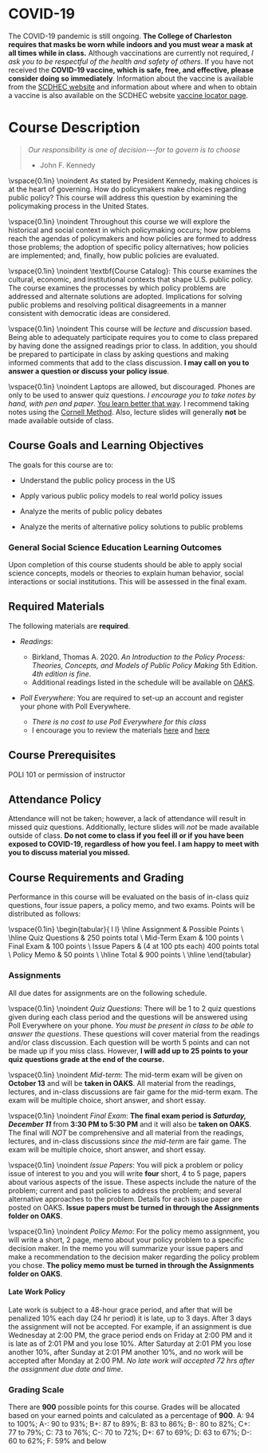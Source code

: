 # COVID-19

The COVID-19 pandemic is still ongoing. **The College of Charleston requires that masks be worn while indoors and you must wear a mask at all times while in class.** Although vaccinations are currently not required, _I ask you to be respectful of the health and safety of others_. If you have not received the **COVID-19 vaccine, which is safe, free, and effective, please consider doing so immediately**. Information about the vaccine is available from the [SCDHEC website](https://scdhec.gov/covid19/covid-19-vaccine) and information about where and when to obtain a vaccine is also available on the SCDHEC website [vaccine locator page](https://vaxlocator.dhec.sc.gov/).  

# Course Description

> _Our responsibility is one of decision---for to govern is to choose_ 
> - John F. Kennedy

\vspace{0.1in}
\noindent As stated by President Kennedy, making choices is at the heart of governing. How do policymakers make choices regarding public policy? This course will address this question by examining the policymaking process in the United States. 

\vspace{0.1in}
\noindent Throughout this course we will explore the historical and social context in which policymaking occurs; how problems reach the agendas of policymakers and how policies are formed to address those problems; the adoption of specific policy alternatives; how policies are implemented; and, finally, how public policies are evaluated. 

\vspace{0.1in}
\noindent \textbf{Course Catalog}: This course examines the cultural, economic, and institutional contexts that shape U.S. public policy. The course examines the processes by which policy problems are addressed and alternate solutions are adopted. Implications for solving public problems and resolving political disagreements in a manner consistent with democratic ideas are considered.

\vspace{0.1in}
\noindent This course will be _lecture_ and _discussion_ based. Being able to adequately participate requires you to come to class prepared by having done the assigned readings prior to class. In addition, you should be prepared to participate in class by asking questions and making informed comments that add to the class discussion. **I may call on you to answer a question or discuss your policy issue**. 

\vspace{0.1in}
\noindent Laptops are allowed, but discouraged. Phones are only to be used to answer quiz questions.  _I encourage you to take notes by hand, with pen and paper_. [You learn better that way](https://www.nytimes.com/2017/11/27/learning/should-teachers-and-professors-ban-student-use-of-laptops-in-class.html). I recommend taking notes using the [Cornell Method](http://www.usu.edu/arc/idea_sheets/pdf/note_taking_cornell.pdf).  Also, lecture slides will generally __not__ be made available outside of class.  

## Course Goals and Learning Objectives

The goals for this course are to:

* Understand the public policy process in the US

* Apply various public policy models to real world policy issues

* Analyze the merits of public policy debates

* Analyze the merits of alternative policy solutions to public problems

### General Social Science Education Learning Outcomes

Upon completion of this course students should be able to apply social science concepts, models or theories to explain human behavior, social interactions or social institutions. This will be assessed in the final exam. 

## Required Materials

The following materials are __required__. 

* _Readings_: 
    * Birkland, Thomas A. 2020. _An Introduction to the Policy Process: Theories, Concepts, and Models of Public Policy Making_ 5th Edition. _4th edition is fine_.
    * Additional readings listed in the schedule will be available on [OAKS](https://lms.cofc.edu/d2l/login).

* _Poll Everywhere_: You are required to set-up an account and register your phone with Poll Everywhere. 
    * _There is no cost to use Poll Everywhere for this class_
    * I encourage you to review the materials [here](https://www.polleverywhere.com/guides/student) and [here](https://blog.polleverywhere.com/students-poll-everywhere-101/)

## Course Prerequisites 

POLI 101 or permission of instructor

## Attendance Policy 

Attendance will not be taken; however, a lack of attendance will result in missed quiz questions. Additionally, lecture slides will _not_ be made available outside of class. **Do not come to class if you feel ill or if you have been exposed to COVID-19, regardless of how you feel. I am happy to meet with you to discuss material you missed.** 

## Course Requirements and Grading

Performance in this course will be evaluated on the basis of in-class quiz questions, four issue papers, a policy memo, and two exams. Points will be distributed as follows:

\vspace{0.1in}
\begin{tabular}{ l l}
\hline
Assignment & Possible Points \\ 
\hline
Quiz Questions & 250 points total \\
Mid-Term Exam & 100 points \\ 
Final Exam & 100 points \\
Issue Papers & (4 at 100 pts each) 400 points total \\
Policy Memo & 50 points \\
\hline
Total &  900 points \\
\hline
\end{tabular}

### Assignments
All due dates for assignments are on the following schedule. 

\vspace{0.1in}
\noindent _Quiz Questions_: There will be 1 to 2 quiz questions given during each class period and the questions will be answered using Poll Everywhere on your phone. _You must be present in class to be able to answer the questions_. These questions will cover material from the readings and/or class discussion. Each question will be worth 5 points and can not be made up if you miss class. However, **I will add up to 25 points to your quiz questions grade at the end of the course.** 

\vspace{0.1in}
\noindent _Mid-term_: The mid-term exam will be given on **October 13** and will be __taken in OAKS__. All material from the readings, lectures, and in-class discussions are fair game for the mid-term exam. The exam will be multiple choice, short answer, and short essay.

\vspace{0.1in}
\noindent _Final Exam_: **The final exam period is _Saturday, December 11_** from __3:30 PM to 5:30 PM__ and it will also be __taken on OAKS__. The final will _NOT_ be comprehensive and all material from the readings, lectures, and in-class discussions _since the mid-term_ are fair game. The exam will be multiple choice, short answer, and short essay.

\vspace{0.1in}
\noindent _Issue Papers_: You will pick a problem or policy issue of interest to you and you will write **four** short, 4 to 5 page, papers about various aspects of the issue. These aspects include the nature of the problem; current and past policies to address the problem; and several alternative approaches to the problem. Details for each issue paper are posted on OAKS. **Issue papers must be turned in through the Assignments folder on OAKS**.     

\vspace{0.1in}
\noindent _Policy Memo_: For the policy memo assignment, you will write a short, 2 page, memo about your policy problem to a specific decision maker. In the memo you will summarize your issue papers and make a recommendation to the decision maker regarding the policy problem you chose. **The policy memo must be turned in through the Assignments folder on OAKS**.  

#### Late Work Policy 

Late work is subject to a 48-hour grace period, and after that will be penalized 10% each day (24 hr period) it is late, up to 3 days. After 3 days the assignment will not be accepted. For example, if an assignment is due Wednesday at 2:00 PM, the grace period ends on Friday at 2:00 PM and it is late as of 2:01 PM and you lose 10%. After Saturday at 2:01 PM you lose another 10%, after Sunday at 2:01 PM another 10%, and no work will be accepted after Monday at 2:00 PM. _No late work will accepted 72 hrs after the assignment due date and time_.

### Grading Scale 

There are __900__ possible points for this course. Grades will be allocated based on your earned points and calculated as a percentage of __900__. A: 94 to 100%; A-: 90 to 93%; B+: 87 to 89%; B:
83 to 86%; B-: 80 to 82%; C+: 77 to 79%; C:  73 to 76%; C-: 70 to 72%; D+: 67 to 69%; D: 63 to 67%; D-: 60 to 62%; F: 59%  and below 






